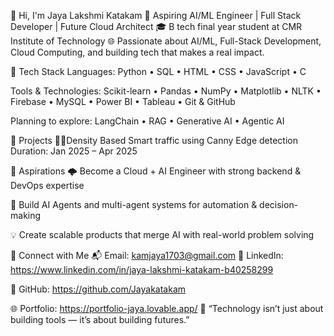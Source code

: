 👋 Hi, I'm Jaya Lakshmi Katakam
🚀 Aspiring AI/ML Engineer | Full Stack Developer | Future Cloud Architect
🎓  B tech final year student at CMR Institute of Technology
🌐 Passionate about AI/ML, Full-Stack Development, Cloud Computing, and building tech that makes a real impact.

🔧 Tech Stack
Languages:
Python • SQL  • HTML • CSS • JavaScript • C

Tools & Technologies:
Scikit-learn • Pandas • NumPy • Matplotlib • NLTK • Firebase • MySQL • Power BI • Tableau • Git & GitHub

Planning to explore: LangChain • RAG • Generative AI • Agentic AI

📱 Projects
🚦🚦Density Based Smart traffic using Canny Edge detection
Duration: Jan 2025 – Apr 2025




🎯 Aspirations
🌩️ Become a Cloud + AI Engineer with strong backend & DevOps expertise

🤖 Build AI Agents and multi-agent systems for automation & decision-making

💡 Create scalable products that merge AI with real-world problem solving

🤝 Connect with Me
📬 Email: kamjaya1703@gmail.com
💼 LinkedIn: https://www.linkedin.com/in/jaya-lakshmi-katakam-b40258299

🔗 GitHub: https://github.com/Jayakatakam

🌐 Portfolio: https://portfolio-jaya.lovable.app/
🧠 “Technology isn’t just about building tools — it’s about building futures.”



